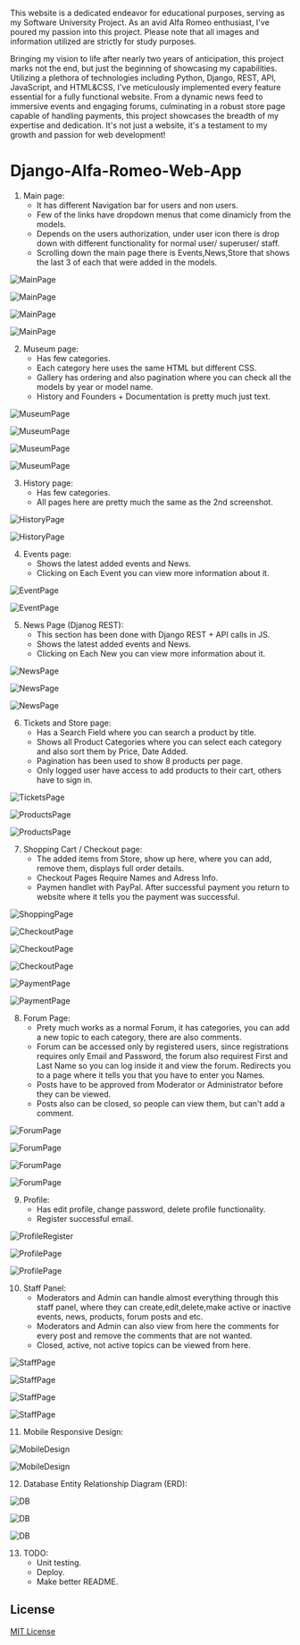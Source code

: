 This website is a dedicated endeavor for educational purposes, serving as my Software University Project. As an avid Alfa Romeo enthusiast, I've poured my passion into this project. Please note that all images and information utilized are strictly for study purposes.  


Bringing my vision to life after nearly two years of anticipation, this project marks not the end, but just the beginning of showcasing my capabilities. Utilizing a plethora of technologies including Python, Django, REST, API, JavaScript, and HTML&CSS, I've meticulously implemented every feature essential for a fully functional website. From a dynamic news feed to immersive events and engaging forums, culminating in a robust store page capable of handling payments, this project showcases the breadth of my expertise and dedication. It's not just a website, it's a testament to my growth and passion for web development!  


# Django-Alfa-Romeo-Web-App

1. Main page:  
	- It has different Navigation bar for users and non users.  
	- Few of the links have dropdown menus that come dinamicly from the models.  
	- Depends on the users authorization, under user icon there is drop down with different functionality for normal user/ superuser/ staff.  
	- Scrolling down the main page there is Events,News,Store that shows the last 3 of each that were added in the models.  
	
![MainPage](screenshots/Screenshot_2024-03-28_164605.png)

![MainPage](screenshots/Screenshot_2024-03-28_170603.png)

![MainPage](screenshots/Screenshot_2024-03-28_170631.png)

![MainPage](screenshots/Screenshot_2024-03-28_170704.png)

2. Museum page:    
	- Has few categories.  
	- Each category here uses the same HTML but different CSS.  
	- Gallery has ordering and also pagination where you can check all the models by year or model name.  
	- History and Founders + Documentation is pretty much just text.  

![MuseumPage](screenshots/Screenshot_Museum_Categories.png)

![MuseumPage](screenshots/Screenshot_Museum_Gallery.png)

![MuseumPage](screenshots/Screenshot_Museum_Gallery_One.png)

![MuseumPage](screenshots/Screenshot_Museum_Location.png)

3. History page:  
	- Has few categories.  
	- All pages here are pretty much the same as the 2nd screenshot.  

![HistoryPage](screenshots/Screenshot_History_Categories.png)

![HistoryPage](screenshots/Screenshot_QV.png)

4. Events page:  
	- Shows the latest added events and News.  
	- Clicking on Each Event you can view more information about it.  

![EventPage](screenshots/Screenshot_Events.png)

![EventPage](screenshots/Screenshot_Events_One.png)

5. News Page (Djanog REST):  
	- This section has been done with Django REST + API calls in JS.  
	- Shows the latest added events and News.   
	- Clicking on Each New you can view more information about it.  

![NewsPage](screenshots/Screenshot_News_API.png)

![NewsPage](screenshots/Screenshot_News.png)

![NewsPage](screenshots/Screenshot_News_One.png)

6. Tickets and Store page:  
	- Has a Search Field where you can search a product by title.  
	- Shows all Product Categories where you can select each category and also sort them by Price, Date Added.  
	- Pagination has been used to show 8 products per page.  
	- Only logged user have access to add products to their cart, others have to sign in.  

![TicketsPage](screenshots/Screenshot_Tickets.png)

![ProductsPage](screenshots/Screenshot_Products.png)

![ProductsPage](screenshots/Screenshot_Products_Product.png)

7. Shopping Cart / Checkout page:  
	- The added items from Store, show up here, where you can add, remove them, displays full order details.  
	- Checkout Pages Require Names and Adress Info.  
	- Paymen handlet with PayPal. After successful payment you return to website where it tells you the payment was successful.  

![ShoppingPage](screenshots/Screenshot_Shopping_Cart.png)

![CheckoutPage](screenshots/Screenshot_Checkout_One.png)

![CheckoutPage](screenshots/Screenshot_Checkout_Two.png)

![CheckoutPage](screenshots/Screenshot_Checkout_Three.png)

![PaymentPage](screenshots/Screenshot_Pay.png)

![PaymentPage](screenshots/Screenshot_Pay_Two.png)

8. Forum Page:  
	- Prety much works as a normal Forum, it has categories, you can add a new topic to each category, there are also comments.  
	- Forum can be accessed only by registered users, since registrations requires only Email and Password, the forum also requirest First and Last Name so you can log inside it and view the forum. Redirects you to a page where it tells you that you have to enter you Names.  
	- Posts have to be approved from Moderator or Administrator before they can be viewed.  
	- Posts also can be closed, so people can view them, but can't add a comment.  

![ForumPage](screenshots/Screenshot_Forum_Four.png)

![ForumPage](screenshots/Screenshot_Forum.png)

![ForumPage](screenshots/Screenshot_Forum_Two.png)

![ForumPage](screenshots/Screenshot_Forum_Three.png)

9. Profile:
	- Has edit profile, change password, delete profile functionality.   
	- Register successful email.  

![ProfileRegister](screenshots/Screenshot_Register.png)

![ProfilePage](screenshots/Screenshot_Profile.png)

![ProfilePage](screenshots/Screenshot_Profile_One.png)

10. Staff Panel:
	- Moderators and Admin can handle almost everything through this staff panel, where they can create,edit,delete,make active or inactive events, news, products, forum posts and etc.  
	- Moderators and Admin can also view from here the comments for every post and remove the comments that are not wanted.  
	- Closed, active, not active topics can be viewed from here.  

![StaffPage](screenshots/Screenshot_Staff.png)

![StaffPage](screenshots/Screenshot_Staff_One.png)

![StaffPage](screenshots/Screenshot_Staff_Two.png)

![StaffPage](screenshots/Screenshot_Staff_Three.png)


11. Mobile Responsive Design:

![MobileDesign](screenshots/photo_collage_one.png)  

![MobileDesign](screenshots/photo_collage_two.png)  

12. Database Entity Relationship Diagram (ERD):  

![DB](screenshots/Screenshot_DB_One.png)  

![DB](screenshots/Screenshot_DB_Two.png)  

![DB](screenshots/Screenshot_DB_Three.png)  

13. TODO:    
	- Unit testing.  
	- Deploy.    
	- Make better README.  


## License

[MIT License](LICENSE)
